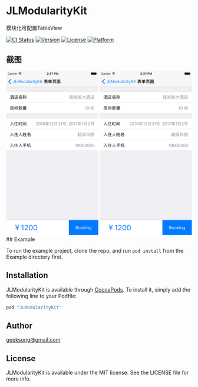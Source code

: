 # JLModularityKit
模块化可配置TableView

[![CI Status](http://img.shields.io/travis/SongJunliang/JLModularityKit.svg?style=flat)](https://travis-ci.org/SongJunliang/JLModularityKit)
[![Version](https://img.shields.io/cocoapods/v/JLModularityKit.svg?style=flat)](http://cocoapods.org/pods/JLModularityKit)
[![License](https://img.shields.io/cocoapods/l/JLModularityKit.svg?style=flat)](http://cocoapods.org/pods/JLModularityKit)
[![Platform](https://img.shields.io/cocoapods/p/JLModularityKit.svg?style=flat)](http://cocoapods.org/pods/JLModularityKit)
## 截图
<img src="https://github.com/JulianSong/JLModularityKit/blob/master/Screenshots/1.png" width="250" height="445" />
<img src="https://github.com/JulianSong/JLModularityKit/blob/master/Screenshots/1.png" width="250" height="445" />
## Example

To run the example project, clone the repo, and run `pod install` from the Example directory first.

## Installation

JLModularityKit is available through [CocoaPods](http://cocoapods.org). To install
it, simply add the following line to your Podfile:

```ruby
pod "JLModularityKit"
```

## Author

geeksong@gmail.com

## License

JLModularityKit is available under the MIT license. See the LICENSE file for more info.
